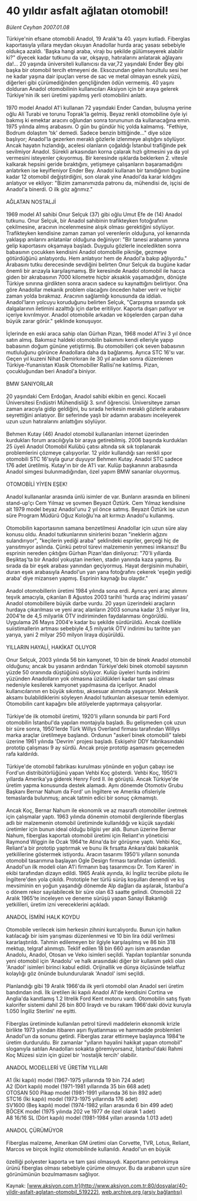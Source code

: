 # 40 yıldır asfalt ağlatan otomobil!

*Bülent Ceyhan 2007.01.08*

<div class="pNewsDetailMainContent ctx_content" itemprop="articleBody">
 Türkiye'nin efsane otomobili Anadol, 19 Aralık'ta 40. yaşını kutladı. Fiberglas kaportasıyla yıllara meydan okuyan Anadollar hurda araç yasası sebebiyle oldukça azaldı. 'Başka hangi araba, virajı bu şekilde gülümseyerek alabilir ki?" diyecek kadar tutkunu da var, okşayıp, hatıralarını anlatarak ağlayanı da!... 20 yaşında üniversiteli kullanıcısı da var,72 yaşındaki Ender Bey gibi başka bir otomobil tercih etmeyeni de. Eksozundan gelen horultulu sesi her ne kadar yaşına dair ipuçları verse de sac ve metal olmayan esnek yüzü, diğerleri gibi çürümediğinden gençliğinden ödün vermemiş. 40 yaşını dolduran Anadol otomobilinin kullanıcıları Aksiyon için bir araya gelerek Türkiye'nin ilk seri üretimi yapılmış yerli otomobilini anlattı.
 <br/>
 <br/>
 1970 model Anadol A1'i kullanan 72 yaşındaki Ender Candan, buluşma yerine oğlu Ali Turabi ve torunu Toprak'la gelmiş. Beyaz renkli otomobiline öyle iyi bakmış ki emektar aracını oğlundan sonra torununun da kullanacağına emin. 1975 yılında almış arabasını. O gün bu gündür hiç yolda kalmamış. "Fethiye, Bodrum dolaştım 'tık' demedi. Sadece benzin bittiğinde..." diye söze başlıyor; Anadol'la gezerken meraklı gözlerle izlenmeye alıştığını söylüyor. Ancak hayatın hızlandığı, acelesi olanların çoğaldığı İstanbul trafiğinde pek sevilmiyor Anadol. Sürekli arkasından korna çalarak hızlı gitmesini ya da yol vermesini isteyenler çıkıyormuş. Bir keresinde ışıklarda beklerken 2. vitesle kalkarak hepsini geride bıraktığını, yetişmeye çalışanların başaramadığını anlatırken ise keyifleniyor Ender Bey. Anadol kullanan bir tanıdığının bugüne kadar 12 otomobil değiştirdiğini, son olarak yine Anadol'da karar kıldığını anlatıyor ve ekliyor: "Bizim zamanımızda patronu da, mühendisi de, işçisi de Anadol'a binerdi. O ilk göz ağrımız."
 <br/>
 <br/>
 AĞLATAN NOSTALJİ
 <br/>
 <br/>
 1969 model A1 sahibi Onur Selçuk (37) gibi oğlu Umut Efe de (14) Anadol tutkunu. Onur Selçuk, bir Anadol sahibinin trafikteyken fotoğrafının çekilmesine, aracının incelenmesine alışık olması gerektiğini söylüyor. Trafikteyken kendisine zaman zaman yol verenlerin olduğuna, yol kenarında yaklaşıp anılarını anlatanlar olduğuna değiniyor: "Bir tanesi arabamın yanına gelip kaportasını okşamaya başladı. Duygulu gözlerle inceledikten sonra babasının çocukken kendisini Anadol otomobille pikniğe, gezmeye götürdüğünü anlatıyordu. Hem anlatıyor hem de Anadol'a bakıp ağlıyordu." Arabasını tutku derecesinde sevdiğini belirten Onur Selçuk da bugüne kadar önemli bir arızayla karşılaşmamış. Bir keresinde Anadol otomobil ile hacca giden bir akrabasının 7000 kilometre hiçbir aksaklık yaşamadığını, dönüşte Türkiye sınırına girdikten sonra aracın sadece su kaynattığını belirtiyor. Ona göre Anadollar mekanik problem olacağını önceden haber verir ve hiçbir zaman yolda bırakmaz. Aracının sağlamlığı konusunda da iddialı. Anadol'ların yolcuyu koruduğunu belirten Selçuk, "Çarpışma sırasında şok dalgalarının iletimini azalttığı için darbe eritiliyor. Kaporta dışarı patlıyor ve içeriye kıvrılmıyor. Anadol otomobile arkadan ve köşelerden çarpan daha büyük zarar görür." şeklinde konuşuyor.
 <br/>
 <br/>
 İçlerinde en eski araca sahip olan Gürhan Pizan, 1968 model A1'ini 3 yıl önce satın almış. Bakımsız haldeki otomobilin bakımını kendi elleriyle yapıp babasının doğum gününe yetiştirmiş. Bu otomobilleri çok seven babasının mutluluğunu görünce Anadollara daha da bağlanmış. Ayrıca STC 16'sı var. Geçen yıl kuzeni Nihat Demirkıran ile 30 yıl aradan sonra düzenlenen Türkiye-Yunanistan Klasik Otomobiller Rallisi'ne katılmış. Pizan, çocukluğundan beri Anadol'a biniyor.
 <br/>
 <br/>
 BMW SANIYORLAR
 <br/>
 <br/>
 20 yaşındaki Cem Erdoğan, Anadol sahibi ekibin en genci. Kocaeli Üniversitesi Endüstri Mühendisliği 3. sınıf öğrencisi. Üniversiteye zaman zaman aracıyla gidip geldiğini, bu sırada herkesin meraklı gözlerle arabasını seyrettiğini anlatıyor. Bir seferinde yaşlı bir adamın arabasını inceleyerek uzun uzun hatıralarını anlattığını söylüyor.
 <br/>
 <br/>
 Behmen Kutay (46) Anadol otomobil kullananları internet üzerinden kurdukları forum aracılığıyla bir araya getirebilmiş. 2006 başında kurdukları 25 üyeli Anadol Otomobil Kulübü çatısı altında sık sık toplanarak problemlerini çözmeye çalışıyorlar. 12 yıldır kullandığı sarı renkli spor otomobili STC 16'sıyla gurur duyuyor Behmen Kutay. Anadol STC sadece 176 adet üretilmiş. Kutay'ın bir de A1'i var. Kulüp başkanının  arabasında Anadol simgesi bulunmadığından,  özel yapım BMW sananlar oluyormuş.
 <br/>
 <br/>
 OTOMOBİLİ YİYEN EŞEK!
 <br/>
 <br/>
 Anadol kullananlar arasında ünlü isimler de var. Bunların arasında en bilineni stand-up'çı Cem Yılmaz ve şovmen Beyazıt Öztürk. Cem Yılmaz kendisine ait 1979 model beyaz Anadol'unu 2 yıl önce satmış. Beyazıt Öztürk ise uzun süre Program Müdürü Oğuz Koloğlu'na ait kırmızı Anadol'u kullanmış.
 <br/>
 <br/>
 Otomobilin kaportasının samana benzetilmesi Anadollar için uzun süre alay konusu oldu. Anadol tutkunlarının sinirlerini bozan "ineklerin ağzını sulandırıyor", "keçilerin yediği araba" şeklindeki espriler, gerçeği hiç de yansıtmıyor aslında. Çünkü petrol türevi malzemenin yenmesi imkansız! Bu esprinin nereden çıktığını Gürhan Pizan'dan dinliyoruz: "70'li yıllarda Beşiktaş'ta bir Anadol yokuştan inerken, stadın yanında kaza yapmış. Bu sırada da bir eşek arabası yanından geçiyormuş. Hayat dergisinin muhabiri, duran eşek arabasıyla Anadol'un yan yana fotoğrafını çekerek 'eşeğin yediği araba' diye mizansen yapmış. Esprinin kaynağı bu olaydır."
 <br/>
 <br/>
 Anadol otomobillerin üretimi 1984 yılında sona erdi. Ayrıca yeni araç alımını teşvik amacıyla, çıkarılan 8 Ağustos 2003 tarihli  'hurda araç indirimi yasası' Anadol otomobillere büyük darbe vurdu. 20 yaşın üzerindeki araçların hurdaya çıkarılması ve yeni araç alanların 2003 sonuna kadar 3,5 milyar lira, 2004'te de 4,5 milyarlık ÖTV indiriminden faydalanması öngörüldü. Uygulama 26 Mayıs 2004'e kadar bu şekilde sürdürüldü. Ancak özellikle suiistimallerin artması sebebiyle 4,5 milyarlık ÖTV indirimi bu tarihte yarı yarıya, yani 2 milyar 250 milyon liraya düşürüldü.
 <br/>
 <br/>
 YILLARIN HAYALİ, HAKİKAT OLUYOR
 <br/>
 <br/>
 Onur Selçuk, 2003 yılında 56 bin kamyonet, 10 bin de binek Anadol otomobil olduğunu; ancak bu yasanın ardından Türkiye'deki binek otomobil sayısının yüzde 50 oranında düştüğünü söylüyor. Kulüp üyeleri hurda indirimi yüzünden Anadolların yok olmasına üzüldükleri kadar tam şasi olması nedeniyle kesilerek kamyonet yapılmasına da içerliyor. Anadol kullanıcılarının en büyük sıkıntısı, aksesuar alımında yaşanıyor. Mekanik aksamı bulabildiklerini söyleyen Anadol tutkunları aksesuar temin edemiyor. Otomobilin cant kapağını bile atölyelerde yaptırmaya çalışıyorlar.
 <br/>
 <br/>
 Türkiye'de ilk otomobil üretimi, 1920'li yılların sonunda bir parti Ford otomobilin İstanbul'da yapılan montajıyla başladı. Bu gelişmeden çok uzun bir süre sonra, 1950'lerde Türk Willys Overland firması tarafından Willys marka araçlar üretilmeye başlandı. Ordunun "askerî binek otomobili" talebi üzerine 1961 yılında 'Devrim' projesi başladı. Eskişehir DDY fabrikasındaki prototip çalışması 9 ay sürdü. Ancak proje prototip aşamasını geçemeden rafa kaldırıldı.
 <br/>
 <br/>
 Türkiye'de otomobil fabrikası kurulması yönünde en yoğun çabayı ise  Ford'un distribütörlüğünü yapan Vehbi Koç gösterdi. Vehbi Koç, 1950'li yıllarda Amerika'ya giderek Henry Ford II. ile görüştü. Ancak Türkiye'de üretim yapma konusunda destek alamadı. Aynı dönemde Otomotiv Grubu Başkanı Bernar Nahum da Ford' un İngiltere ve Amerika ofisleriyle temaslarda bulunmuş; ancak tatmin edici bir sonuç çıkmamıştı.
 <br/>
 <br/>
 Ancak Koç, Bernar Nahum ile ekonomik ve az masraflı otomobiller üretmek için çalışmalar yaptı. 1963 yılında dönemin otomobil dergilerinde fiberglas adlı bir malzemenin otomobil üretiminde kullanıldığı ve küçük sayıdaki üretimler için bunun ideal olduğu bilgisi yer aldı. Bunun üzerine Bernar Nahum, fiberglas kaportalı otomobil üretimi için Reliant'ın yöneticisi Raymond Wiggin ile Ocak 1964'te Atina'da bir görüşme yaptı. Vehbi Koç, Reliant'a bir prototip yaptırmak ve bunu ilk fırsatta Ankara'daki      bakanlık yetkililerine göstermek istiyordu. Aracın tasarımı 1950'li yılların sonunda otomobil tasarımına başlayan Ogle Design firması tarafından üstlenildi. Anadol'un ilk modeli olan A1'i firmanın baş tasarımcısı Dr. Tom Karen' in ekibi tarafından dizayn edildi. 1965 Aralık ayında, iki İngiliz tecrübe pilotu ile İngiltere'den yola çıkıldı. Prototiple her türlü sürüş koşulları denendi ve kış mevsiminin en yoğun yaşandığı dönemde Alp dağları da aşılarak, İstanbul'a o dönem rekor sayılabilecek bir süre olan 63 saatte gelindi. Otomobili 22 Aralık 1965'te inceleyen ve deneme sürüşü yapan Sanayi Bakanlığı yetkilileri, üretim izni vereceklerini açıkladı.
 <br/>
 <br/>
 ANADOL İSMİNİ HALK KOYDU
 <br/>
 <br/>
 Otomobile verilecek isim herkesin zihnini kurcalıyordu. Bunun için halkın katılacağı bir isim yarışması düzenlenmesi ve 10 bin lira ödül verilmesi kararlaştırıldı. Tahmin edilemeyen bir ilgiyle karşılaşılmış ve 86 bin 318 mektup, telgraf alınmıştı. Teklif edilen 18 bin 660 ayrı isim arasından Anadolu, Anadol, Otosan ve Veko isimleri seçildi. Yapılan toplantılar sonunda yeni otomobil için 'Anadolu' ve halk arasındaki diğer bir kullanım şekli olan 'Anadol' isimleri birinci kabul edildi. Orijinallik ve dünya ölçüsünde telaffuz kolaylığı göz önünde bulundurularak 'Anadol' ismi seçildi.
 <br/>
 <br/>
 Planlandığı gibi 19 Aralık 1966'da ilk yerli otomobil olan Anadol seri üretim bandından indi. İlk üretilen iki kapılı Anadol A1'de kendisini Cortina ve Anglia'da kanıtlamış 1.2 litrelik Ford Kent motoru vardı. Otomobilin satış fiyatı kalorifer sistemi dahil 26 bin 800 liraydı ve bu rakam 1966'daki döviz kuruyla 1.050 İngiliz Sterlini' ne eşitti.
 <br/>
 <br/>
 Fiberglas üretiminde kullanılan petrol türevli maddelerin ekonomik krizle birlikte 1973 yılından itibaren aşırı fiyatlanması ve hammadde problemleri Anadol'un da sonunu getirdi. Fiberglas zarar ettirmeye başlayınca 1984'te üretim durduruldu. Bir zamanlar "yılların hayalini hakikat yapan otomobil" sloganıyla satılan Anadolları sokakta göremiyorsanız, İstanbul'daki Rahmi Koç Müzesi sizin için güzel bir 'nostaljik tercih' olabilir.
 <br/>
 <br/>
 ANADOL MODELLERİ  VE ÜRETİM YILLARI
 <br/>
 <br/>
 A1 (İki kapılı)  model (1967-1975 yıllarında 19 bin 724 adet)
 <br/>
 A2 (Dört kapılı) model (1971-1981 yıllarında 35 bin 668 adet)
 <br/>
 OTOSAN 500 Pikap model (1981-1991 yıllarında 36 bin 892 adet)
 <br/>
 STC16 (İki kapılı) model (1973-1975 yıllarında 176 adet)
 <br/>
 SV1600 (Beş kapılı) model (1974-1982 yılları arasında 6 bin 499 adet)
 <br/>
 BÖCEK model (1975 yılında 202 ve 1977 de özel olarak 1 adet)
 <br/>
 A8 16/16 SL (Dört kapılı) model (1981-1984 yılları arasında 1.013 adet)
 <br/>
 <br/>
 ANADOL ÇÜRÜMÜYOR
 <br/>
 <br/>
 Fiberglas malzeme, Amerikan GM üretimi olan Corvette, TVR, Lotus, Reliant, Marcos ve birçok İngiliz otomobilinde kullanıldı. Anadol'un en büyük
 <br/>
 <br/>
 özelliği polyester kaporta ve tam şasi olmasıydı. Kaportanın petrokimya ürünü fiberglas olması sebebiyle çürüme olmuyor. Bu da arabanın uzun süre görünümünün bozulmamasını sağlıyor.
 <br/>
</div>


Kaynak: [www.aksiyon.com.tr](http://www.aksiyon.com.tr:80/dosyalar/40-yildir-asfalt-aglatan-otomobil_519222), [web.archive.org (arşiv bağlantısı)](http://web.archive.org/web/20151020020204/http://www.aksiyon.com.tr:80/dosyalar/40-yildir-asfalt-aglatan-otomobil_519222)
